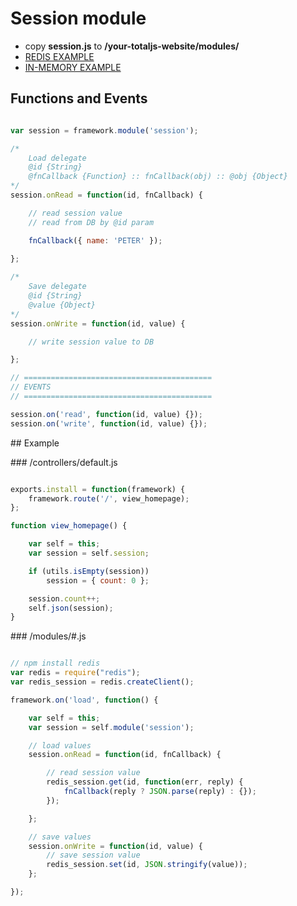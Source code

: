 # Session module

- copy **session.js** to __/your-totaljs-website/modules/__
- [REDIS EXAMPLE](https://github.com/petersirka/partial.js-modules/tree/master/session/example)
- [IN-MEMORY EXAMPLE](https://github.com/petersirka/partial.js-modules/tree/master/session/example-in-memory)

## Functions and Events

```javascript

var session = framework.module('session');

/*
	Load delegate
	@id {String}
	@fnCallback {Function} :: fnCallback(obj) :: @obj {Object}
*/
session.onRead = function(id, fnCallback) {

	// read session value
	// read from DB by @id param

	fnCallback({ name: 'PETER' });
	
};

/*
	Save delegate
	@id {String}
	@value {Object}
*/
session.onWrite = function(id, value) {

	// write session value to DB

};

// ==========================================
// EVENTS
// ==========================================

session.on('read', function(id, value) {});
session.on('write', function(id, value) {});

```


## Example

### /controllers/default.js

```javascript

exports.install = function(framework) {
	framework.route('/', view_homepage);
};

function view_homepage() {

	var self = this;
	var session = self.session;

	if (utils.isEmpty(session))
		session = { count: 0 };

	session.count++;
	self.json(session);
}

```

### /modules/#.js

```javascript

// npm install redis
var redis = require("redis");
var redis_session = redis.createClient();

framework.on('load', function() {

    var self = this;
    var session = self.module('session');

    // load values
    session.onRead = function(id, fnCallback) {

        // read session value
        redis_session.get(id, function(err, reply) {
            fnCallback(reply ? JSON.parse(reply) : {});
        });

    };

    // save values
    session.onWrite = function(id, value) {
        // save session value
        redis_session.set(id, JSON.stringify(value));
    };

});

```